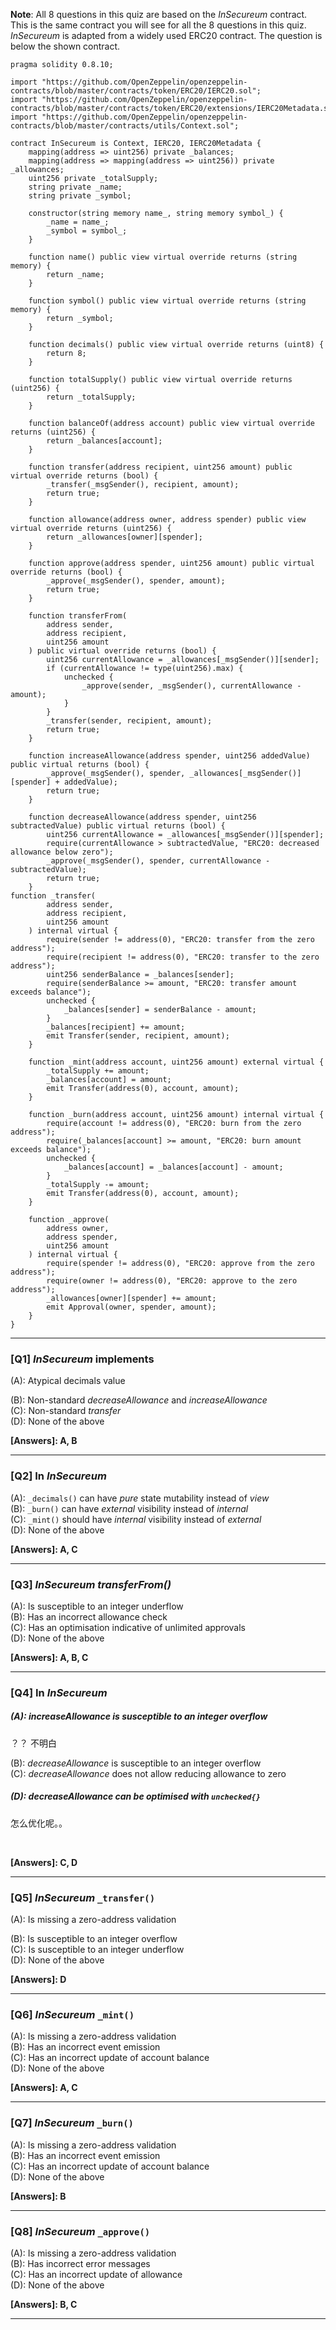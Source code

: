 **Note**: All 8 questions in this quiz are based on the _InSecureum_ contract. This is the same contract you will see for all the 8 questions in this quiz. _InSecureum_ is adapted from a widely used ERC20 contract. The question is below the shown contract.

```
pragma solidity 0.8.10;

import "https://github.com/OpenZeppelin/openzeppelin-contracts/blob/master/contracts/token/ERC20/IERC20.sol";
import "https://github.com/OpenZeppelin/openzeppelin-contracts/blob/master/contracts/token/ERC20/extensions/IERC20Metadata.sol";
import "https://github.com/OpenZeppelin/openzeppelin-contracts/blob/master/contracts/utils/Context.sol";

contract InSecureum is Context, IERC20, IERC20Metadata {
    mapping(address => uint256) private _balances;
    mapping(address => mapping(address => uint256)) private _allowances;
    uint256 private _totalSupply;
    string private _name;
    string private _symbol;

    constructor(string memory name_, string memory symbol_) {
        _name = name_;
        _symbol = symbol_;
    }

    function name() public view virtual override returns (string memory) {
        return _name;
    }

    function symbol() public view virtual override returns (string memory) {
        return _symbol;
    }

    function decimals() public view virtual override returns (uint8) {
        return 8;
    }

    function totalSupply() public view virtual override returns (uint256) {
        return _totalSupply;
    }

    function balanceOf(address account) public view virtual override returns (uint256) {
        return _balances[account];
    }

    function transfer(address recipient, uint256 amount) public virtual override returns (bool) {
        _transfer(_msgSender(), recipient, amount);
        return true;
    }

    function allowance(address owner, address spender) public view virtual override returns (uint256) {
        return _allowances[owner][spender];
    }

    function approve(address spender, uint256 amount) public virtual override returns (bool) {
        _approve(_msgSender(), spender, amount);
        return true;
    }

    function transferFrom(
        address sender,
        address recipient,
        uint256 amount
    ) public virtual override returns (bool) {
        uint256 currentAllowance = _allowances[_msgSender()][sender];
        if (currentAllowance != type(uint256).max) {
            unchecked {
                _approve(sender, _msgSender(), currentAllowance - amount);
            }
        }
        _transfer(sender, recipient, amount);
        return true;
    }

    function increaseAllowance(address spender, uint256 addedValue) public virtual returns (bool) {
        _approve(_msgSender(), spender, _allowances[_msgSender()][spender] + addedValue);
        return true;
    }

    function decreaseAllowance(address spender, uint256 subtractedValue) public virtual returns (bool) {
        uint256 currentAllowance = _allowances[_msgSender()][spender];
        require(currentAllowance > subtractedValue, "ERC20: decreased allowance below zero");
        _approve(_msgSender(), spender, currentAllowance - subtractedValue);
        return true;
    }
function _transfer(
        address sender,
        address recipient,
        uint256 amount
    ) internal virtual {
        require(sender != address(0), "ERC20: transfer from the zero address");
        require(recipient != address(0), "ERC20: transfer to the zero address");
        uint256 senderBalance = _balances[sender];
        require(senderBalance >= amount, "ERC20: transfer amount exceeds balance");
        unchecked {
            _balances[sender] = senderBalance - amount;
        }
        _balances[recipient] += amount;
        emit Transfer(sender, recipient, amount);
    }

    function _mint(address account, uint256 amount) external virtual {
        _totalSupply += amount;
        _balances[account] = amount;
        emit Transfer(address(0), account, amount);
    }

    function _burn(address account, uint256 amount) internal virtual {
        require(account != address(0), "ERC20: burn from the zero address");
        require(_balances[account] >= amount, "ERC20: burn amount exceeds balance");
        unchecked {
            _balances[account] = _balances[account] - amount;
        }
        _totalSupply -= amount;
        emit Transfer(address(0), account, amount);
    }

    function _approve(
        address owner,
        address spender,
        uint256 amount
    ) internal virtual {
        require(spender != address(0), "ERC20: approve from the zero address");
        require(owner != address(0), "ERC20: approve to the zero address");
        _allowances[owner][spender] += amount;
        emit Approval(owner, spender, amount);
    }
}
```

---

### **[Q1] _InSecureum_ implements**

(A): Atypical decimals value  



(B): Non-standard _decreaseAllowance_ and _increaseAllowance_  
(C): Non-standard _transfer_  
(D): None of the above  

**[Answers]: A, B**

---

### **[Q2] In _InSecureum_**

(A): `_decimals()` can have _pure_ state mutability instead of _view_  
(B): `_burn()` can have _external_ visibility instead of _internal_  
(C): `_mint()` should have _internal_ visibility instead of _external_  
(D): None of the above  

**[Answers]: A, C**

---

### **[Q3] _InSecureum_ _transferFrom()_**

(A): Is susceptible to an integer underflow  
(B): Has an incorrect allowance check  
(C): Has an optimisation indicative of unlimited approvals  
(D): None of the above  

**[Answers]: A, B, C**

---

### **[Q4] In _InSecureum_**

##### (A): _increaseAllowance_ is susceptible to an integer overflow  

？？ 不明白

(B): _decreaseAllowance_ is susceptible to an integer overflow  
(C): _decreaseAllowance_ does not allow reducing allowance to zero  

##### (D): _decreaseAllowance_ can be optimised with `unchecked{}`  

  怎么优化呢。。

​       

**[Answers]: C, D**

---

### **[Q5] _InSecureum_ `_transfer()`**

(A): Is missing a zero-address validation   

 

(B): Is susceptible to an integer overflow  
(C): Is susceptible to an integer underflow  
(D): None of the above  

**[Answers]: D**

---

### **[Q6] _InSecureum_ `_mint()`**

(A): Is missing a zero-address validation  
(B): Has an incorrect event emission  
(C): Has an incorrect update of account balance  
(D): None of the above

**[Answers]: A, C**

---

### **[Q7] _InSecureum_ `_burn()`**

(A): Is missing a zero-address validation  
(B): Has an incorrect event emission  
(C): Has an incorrect update of account balance  
(D): None of the above

**[Answers]: B**

---

### **[Q8] _InSecureum_ `_approve()`**

(A): Is missing a zero-address validation  
(B): Has incorrect error messages  
(C): Has an incorrect update of allowance  
(D): None of the above

**[Answers]: B, C**

---
